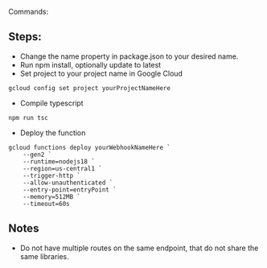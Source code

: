 
Commands:

## Steps:
 
- Change the name property in package.json to your desired name.
- Run npm install, optionally update to latest
- Set project to your project name in Google Cloud
```
gcloud config set project yourProjectNameHere
```
- Compile typescript
```
npm run tsc
```
- Deploy the function
```
gcloud functions deploy yourWebhookNameHere `
    --gen2 `
    --runtime=nodejs18 `
    --region=us-central1 `
    --trigger-http `
    --allow-unauthenticated `
    --entry-point=entryPoint `
    --memory=512MB `
    --timeout=60s
```

## Notes
- Do not have multiple routes on the same endpoint, that do not share the same libraries.